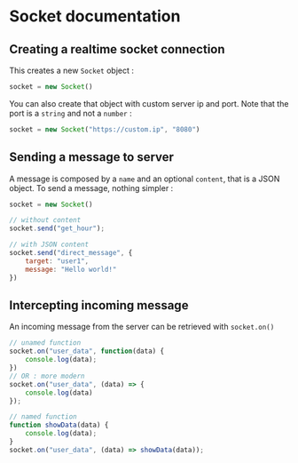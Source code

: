 # Socket documentation

## Creating a realtime socket connection

This creates a new `Socket` object :

```javascript
socket = new Socket()
```

You can also create that object with custom server ip and port.
Note that the port is a `string` and not a `number` :

```javascript
socket = new Socket("https://custom.ip", "8080")
```

## Sending a message to server

A message is composed by a `name` and an optional `content`, that is a JSON object.
To send a message, nothing simpler :

```javascript
socket = new Socket()

// without content
socket.send("get_hour");

// with JSON content
socket.send("direct_message", {
    target: "user1",
    message: "Hello world!"
})
```

## Intercepting incoming message

An incoming message from the server can be retrieved with `socket.on()`

```javascript
// unamed function
socket.on("user_data", function(data) {
    console.log(data);
})
// OR : more modern
socket.on("user_data", (data) => {
    console.log(data)
});

// named function
function showData(data) {
    console.log(data);
}
socket.on("user_data", (data) => showData(data));
```
